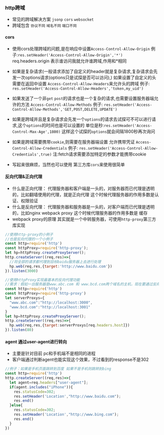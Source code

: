 ### http跨域

- 常见的跨域解决方案 `jsonp` `cors` `websocket`
- 跨域包含 `协议不同` `域名不同` `端口不同`

#### cors
- 使用cors处理跨域的问题,是在响应中设置`Access-Control-Allow-Origin` 例子:`res.setHeader('Access-Control-Allow-Origin','*')` req.headers.origin 表示谁访问我就允许谁跨域,作用和*相同
- 如果是复杂请求(一般请求添加了自定义的header就是复杂请求,复杂请求会先发一次options请求(options只是试探是否可以访问),) 如果设置了自定义的头需要在返回中设置 `Access-Control-Allow-Headers`来允许头的跨域 例子: `res.setHeader('Access-Control-Allow-Headers','token,my_uid')`
- 如果发送了一个非`get` `post`的请求也是一个复杂的请求,也需要设置服务器端允许的方法 `Access-Control-Allow-Methods` 例子: `res.setHeader('Access-Control-Allow-Methods','GET,POST,DELETE,UPDATE')`
- 如果是跨域并且是复杂请求会先发一个`options`的请求去试探可不可以进行请求,这个`options`的时间也是可以设置的 单位是秒:`res.setHeader('Access-Control-Max-Age',1800)` 这样这个试探的`options`就会间隔1800秒再次询问
- 如果是跨域需要携带`cookie`,则需要在服务器端设置 允许携带凭证 `Access-Control-Allow-Credentials` 例子: `res.setHeader('Access-Control-Allow-Credentials',true)` 注:fetch请求需要添加特定的参数才能携带cookie

- 写起来很麻烦，当然也可以使用 第三方库`cors`来使用很简单

#### 反向代理&正向代理
- 什么是正向代理： 代理服务器和客户端是一头的，对服务器而已代理是透明的，比如翻墙使用的代理，就是正向代理 这个时候代理服务器的作用多数是认证、权限验证
- 什么是反向代理： 代理服务器和服务器是一头的，对客户端而已代理是透明的，比如nginx webpack proxy 这个时候代理服务器的作用多数是 缓存
- webpack proxy的原理 其实就是一个中转服务器，可使用`http-proxy`第三方库实现
```javascript
//使用http-proxy的小例子
//也是反向代理的一个小例子
const http=require('http')
const httpProxy=require('http-proxy');
let hp=httpProxy.createProxyServer();
http.createServer((req,res)=>{
  //将全部的请求都代理到目标baidu服务器上去进行处理
  hp.web(req,res,{target:'http://www.baidu.com'})
}).listen(3000)
```

```javascript
//使用httpProxy实现最基本的反向代理功能
//需求：假如一台服务器是www.abc.com 和 www.bcd.com两个域名的主机，现在要通过反向代理的方式将两个域名的请求区分开
const http=require('http')
const httpProxy=require('http-proxy')
let serverProxys={
  "www.abc.com":"http://localhost:3000",
  "www.bcd.com":"http://localhost:3001"
}
let hp=httpProxy.createProxyServer();
http.createServer((req,res)=>{
  hp.web(req,res,{target:serverProxys[req.headers.host]})
}).listen(80)

```


#### agent 通过user-agent进行转向
- 主要是针对目前 pc和手机端不是相同的进程
- 客户端通过判断agent也能实现这个效果，不过看到的response不是302
```javascript
//例子：如果是手机页面跳转到百度 如果不是手机则跳转到bing
const http=require('http')
http.createServer((req,res)=>{
  let agent=req.headers["user-agent"];
  if(agent.includes("iPhone")){
    res.statusCode=302;
    res.setHeader('Location',"http://www.baidu.com");
    res.end()
  }else{
    res.statusCode=302;
    res.setHeader('Location',"http://www.bing.com");
    res.end()
  }
})
```
